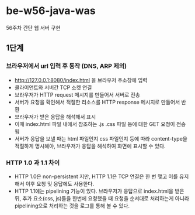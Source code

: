 # be-w56-java-was
56주차 간단 웹 서버 구현

## 1단계

### 브라우저에서 url 입력 후 동작 (DNS, ARP 제외)
- http://127.0.0.1:8080/index.html 을 브라우저 주소창에 입력
- 클라이언트와 서버간 TCP 소켓 연결
- 브라우저가 HTTP request 메시지를 만들어서 서버로 전송
- 서버가 요청을 확인해서 적절한 리소스를 HTTP response 메시지로 만들어서 반환
- 브라우저가 받은 응답을 해석해서 표시
- 이때 index.html 파일 내에서 참조하는 .js .css 파일 등에 대한 GET 요청이 전송됨
- 서버가 응답을 보낼 때는 html 파일인지 css 파일인지 등에 따라 content-type을 적절하게 명시해야, 브라우저가 응답을 해석하여 화면에 표시할 수 있다.

### HTTP 1.0 과 1.1 차이
- HTTP 1.0은 non-persistent 지만, HTTP 1.1은 TCP 연결은 한 번 맺고 이를 유지해서 이후 요청 및 응답에도 사용한다.
- HTTP 1.1에는 pipelining 기능이 있다. 
 브라우저가 응답으로 index.html을 받은 뒤, 추가 요소(css, js)들을 한번에 요청했을 때 
 요청을 순서대로 처리하는게 아니라 pipelining으로 처리하는 것을 로그를 통해 볼 수 있다.


